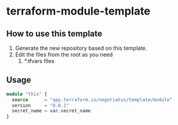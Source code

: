 # terraform-module-template
## How to use this template
1. Generate the new repository based on this template.
2. Edit the files from the root as you need
   1. *.tfvars files


## Usage
```terraform
module "this" {
  source      = "app.terraform.io/negotiatus/template/module"
  version     = "0.0.1"
  secret_name = var.secret_name
}
```


